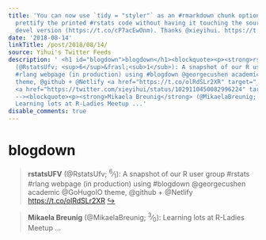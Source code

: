 ```yaml
---
title: 'You can now use `tidy = "styler"` as an #rmarkdown chunk option to let styler
  prettify the printed #rstats code without having it touching the source. Needs #knitr
  devel version (https://t.co/cP7acEwOnm). Thanks @xieyihui. https://t.co/nuGXxsHZuR'
date: '2018-08-14'
linkTitle: /post/2018/08/14/
source: Yihui's Twitter Feeds
description: ' <h1 id="blogdown">blogdown</h1><blockquote><p><strong>rstatsUFV</strong>
  (@RstatsUfv; <sup>6</sup>&frasl;<sub>1</sub>): A snapshot of our R user group #rstats
  #rlang webpage (in production) using #blogdown @georgecushen academic @GoHugoIO
  theme, @github + @Netlify <a href="https://t.co/olRdSLr2XR" target="_blank">https://t.co/olRdSLr2XR</a>
  <a href="https://twitter.com/xieyihui/status/1029110450082996224" target="_blank">&#8618;</a></p></blockquote><!--
  --><blockquote><p><strong>Mikaela Breunig</strong> (@MikaelaBreunig; <sup>3</sup>&frasl;<sub>0</sub>):
  Learning lots at R-Ladies Meetup ...'
disable_comments: true
---
```

 <h1 id="blogdown">blogdown</h1><blockquote><p><strong>rstatsUFV</strong> (@RstatsUfv; <sup>6</sup>&frasl;<sub>1</sub>): A snapshot of our R user group #rstats #rlang webpage (in production) using #blogdown @georgecushen academic @GoHugoIO theme, @github + @Netlify <a href="https://t.co/olRdSLr2XR" target="_blank">https://t.co/olRdSLr2XR</a> <a href="https://twitter.com/xieyihui/status/1029110450082996224" target="_blank">&#8618;</a></p></blockquote><!-- --><blockquote><p><strong>Mikaela Breunig</strong> (@MikaelaBreunig; <sup>3</sup>&frasl;<sub>0</sub>): Learning lots at R-Ladies Meetup ...